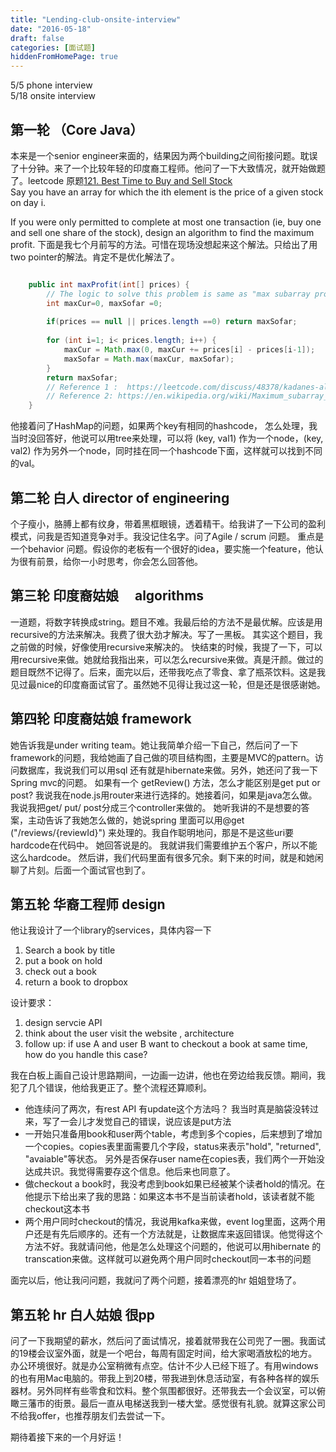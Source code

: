```yaml
---
title: "Lending-club-onsite-interview"
date: "2016-05-18"
draft: false
categories: [面试题]
hiddenFromHomePage: true
---
```

5/5 phone interview  
5/18 onsite interview  

## 第一轮 （Core Java）
本来是一个senior engineer来面的，结果因为两个building之间衔接问题。耽误了十分钟。来了一个比较年轻的印度裔工程师。他问了一下大致情况，就开始做题了。leetcode 原题[121. Best Time to Buy and Sell Stock](https://leetcode.com/problems/best-time-to-buy-and-sell-stock/)   
Say you have an array for which the ith element is the price of a given stock on day i.

If you were only permitted to complete at most one transaction (ie, buy one and sell one share of the stock), design an algorithm to find the maximum profit.
下面是我七个月前写的方法。可惜在现场没想起来这个解法。只给出了用two pointer的解法。肯定不是优化解法了。  

```java

    public int maxProfit(int[] prices) {
        // The logic to solve this problem is same as "max subarray problem" using Kadane's Algorithm
        int maxCur=0, maxSofar =0;
        
        if(prices == null || prices.length ==0) return maxSofar;
        
        for (int i=1; i< prices.length; i++) {
            maxCur = Math.max(0, maxCur += prices[i] - prices[i-1]);
            maxSofar = Math.max(maxCur, maxSofar);
        }
        return maxSofar;
        // Reference 1 :  https://leetcode.com/discuss/48378/kadanes-algorithm-since-mentioned-about-interviewer-twists
        // Reference 2: https://en.wikipedia.org/wiki/Maximum_subarray_problem
    }
```

他接着问了HashMap的问题，如果两个key有相同的hashcode， 怎么处理，我当时没回答好，他说可以用tree来处理，可以将 (key, val1) 作为一个node，(key, val2) 作为另外一个node，同时挂在同一个hashcode下面，这样就可以找到不同的val。 

## 第二轮 白人 director of engineering
个子瘦小，胳膊上都有纹身，带着黑框眼镜，透着精干。给我讲了一下公司的盈利模式，问我是否知道竞争对手。我没记住名字。问了Agile / scrum 问题。
重点是一个behavior 问题。假设你的老板有一个很好的idea，要实施一个feature，他认为很有前景，给你一小时思考，你会怎么回答他。


## 第三轮 印度裔姑娘 　algorithms
一道题，将数字转换成string。题目不难。我最后给的方法不是最优解。应该是用recursive的方法来解决。我费了很大劲才解决。写了一黑板。 其实这个题目，我之前做的时候，好像使用recursive来解决的。 快结束的时候，我提了一下，可以用recursive来做。她就给我指出来，可以怎么recursive来做。真是汗颜。做过的题目既然不记得了。后来，面完以后，还带我吃点了零食、拿了瓶茶饮料。这是我见过最nice的印度裔面试官了。虽然她不见得让我过这一轮，但是还是很感谢她。

##  第四轮 印度裔姑娘 framework
她告诉我是under writing team。她让我简单介绍一下自己，然后问了一下framework的问题，我给她画了自己做的项目结构图，主要是MVC的pattern。访问数据库，我说我们可以用sql 还有就是hibernate来做。另外，她还问了我一下Spring mvc的问题。 如果有一个 getReview() 方法，怎么才能区别是get put or post? 我说我在node.js用router来进行选择的。她接着问，如果是java怎么做。我说我把get/ put/ post分成三个controller来做的。 她听我讲的不是想要的答案，主动告诉了我她怎么做的，她说spring 里面可以用@get ("/reviews/{reviewId}") 来处理的。我自作聪明地问，那是不是这些uri要hardcode在代码中。 她回答说是的。 我就讲我们需要维护五个客户，所以不能这么hardcode。 然后讲，我们代码里面有很多冗余。剩下来的时间，就是和她闲聊了片刻。后面一个面试官也到了。

## 第五轮 华裔工程师 design
他让我设计了一个library的services，具体内容一下  

1. Search a book by title  
2. put a book on hold
3. check out a book
4. return a book to dropbox

设计要求：

1. design servcie API
2. think about the user  visit the website , architecture
3. follow up:  if use A and user B want to checkout a book at same time, how do you handle this case?


我在白板上画自己设计思路期间，一边画一边讲，他也在旁边给我反馈。期间，我犯了几个错误，他给我更正了。整个流程还算顺利。   
 
- 他连续问了两次，有rest API 有update这个方法吗？ 我当时真是脑袋没转过来，写了一会儿才发觉自己的错误，说应该是put方法  
- 一开始只准备用book和user两个table，考虑到多个copies，后来想到了增加一个copies。copies表里面需要几个字段，status来表示"hold", "returned", "avaiable"等状态。 另外是否保存user name在copies表，我们两个一开始没达成共识。我觉得需要存这个信息。他后来也同意了。
- 做checkout a book时，我没考虑到book如果已经被某个读者hold的情况。在他提示下给出来了我的思路：如果这本书不是当前读者hold，该读者就不能checkout这本书  
- 两个用户同时checkout的情况，我说用kafka来做，event log里面，这两个用户还是有先后顺序的。还有一个方法就是，让数据库来返回错误。他觉得这个方法不好。我就请问他，他是怎么处理这个问题的，他说可以用hibernate 的transcation来做。这样就可以避免两个用户同时checkout同一本书的问题


面完以后，他让我问问题，我就问了两个问题，接着漂亮的hr 姐姐登场了。

## 第五轮 hr 白人姑娘 很pp
问了一下我期望的薪水，然后问了面试情况，接着就带我在公司兜了一圈。我面试的19楼会议室外面，就是一个吧台，每周有固定时间，给大家喝酒放松的地方。办公环境很好。就是办公室稍微有点空。估计不少人已经下班了。有用windows的也有用Mac电脑的。带我上到20楼，带我进到休息活动室，有各种各样的娱乐器材。另外同样有些零食和饮料。整个氛围都很好。还带我去一个会议室，可以俯瞰三藩市的街景。最后一直从电梯送我到一楼大堂。感觉很有礼貌。就算这家公司不给我offer，也推荐朋友们去尝试一下。

期待着接下来的一个月好运！
